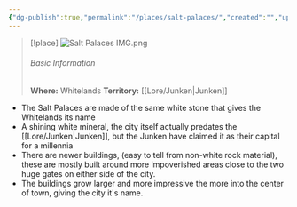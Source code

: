 ```yaml
---
{"dg-publish":true,"permalink":"/places/salt-palaces/","created":"","updated":""}
---
```



> [!place]
> ![Salt Palaces IMG.png](/img/user/z_Assets/Salt%20Palaces%20IMG.png)
> ###### Basic Information
> **Where:** Whitelands
> **Territory:** [[Lore/Junken\|Junken]] 

- The Salt Palaces are made of the same white stone that gives the Whitelands its name
- A shining white mineral, the city itself actually predates the [[Lore/Junken\|Junken]], but the Junken have claimed it as their capital for a millennia
- There are newer buildings, (easy to tell from non-white rock material), these are mostly built around more impoverished areas close to the two huge gates on either side of the city. 
- The buildings grow larger and more impressive the more into the center of town, giving the city it's name.